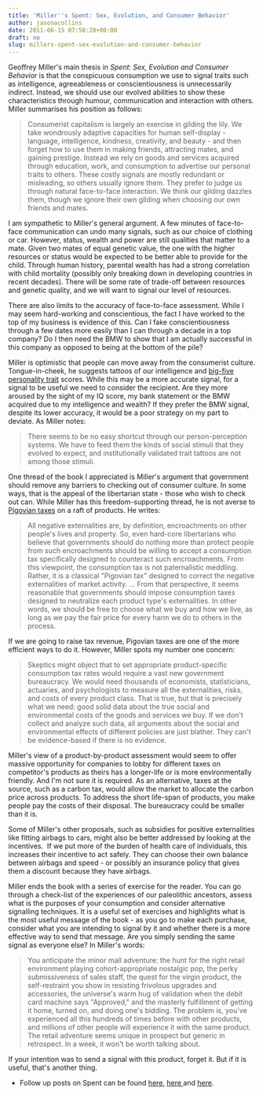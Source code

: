 ```yaml
---
title: 'Miller''s Spent: Sex, Evolution, and Consumer Behavior'
author: jasonacollins
date: 2011-06-15 07:58:28+00:00
draft: no
slug: millers-spent-sex-evolution-and-consumer-behavior
---
```


Geoffrey Miller's main thesis in *Spent: Sex, Evolution and Consumer Behavior* is that the conspicuous consumption we use to signal traits such as intelligence, agreeableness or conscientiousness is unnecessarily indirect. Instead, we should use our evolved abilities to show these characteristics through humour, communication and interaction with others. Miller summarises his position as follows:

<blockquote>Consumerist capitalism is largely an exercise in gilding the lily. We take wondrously adaptive capacities for human self-display - language, intelligence, kindness, creativity, and beauty - and then forget how to use them in making friends, attracting mates, and gaining prestige. Instead we rely on goods and services acquired through education, work, and consumption to advertise our personal traits to others. These costly signals are mostly redundant or misleading, so others usually ignore them. They prefer to judge us through natural face-to-face interaction. We think our gilding dazzles them, though we ignore their own gilding when choosing our own friends and mates.</blockquote>

I am sympathetic to Miller's general argument. A few minutes of face-to-face communication can undo many signals, such as our choice of clothing or car. However, status, wealth and power are still qualities that matter to a mate. Given two mates of equal genetic value, the one with the higher resources or status would be expected to be better able to provide for the child. Through human history, parental wealth has had a strong correlation with child mortality (possibly only breaking down in developing countries in recent decades). There will be some rate of trade-off between resources and genetic quality, and we will want to signal our level of resources.

There are also limits to the accuracy of face-to-face assessment. While I may seem hard-working and conscientious, the fact I have worked to the top of my business is evidence of this. Can I fake conscientiousness through a few dates more easily than I can through a decade in a top company? Do I then need the BMW to show that I am actually successful in this company as opposed to being at the bottom of the pile?

Miller is optimistic that people can move away from the consumerist culture. Tongue-in-cheek, he suggests tattoos of our intelligence and [big-five personality trait](http://en.wikipedia.org/wiki/Big_Five_personality_traits) scores. While this may be a more accurate signal, for a signal to be useful we need to consider the recipient. Are they more aroused by the sight of my IQ score, my bank statement or the BMW acquired due to my intelligence and wealth? If they prefer the BMW signal, despite its lower accuracy, it would be a poor strategy on my part to deviate. As Miller notes:

<blockquote>There seems to be no easy shortcut through our person-perception systems. We have to feed them the kinds of social stimuli that they evolved to expect, and institutionally validated trait tattoos are not among those stimuli.</blockquote>

One thread of the book I appreciated is Miller's argument that government should remove any barriers to checking out of consumer culture. In some ways, that is the appeal of the libertarian state - those who wish to check out can. While Miller has this freedom-supporting thread, he is not averse to [Pigovian taxes](http://en.wikipedia.org/wiki/Pigovian_tax) on a raft of products. He writes:

<blockquote>All negative externalities are, by definition, encroachments on other people's lives and property. So, even hard-core libertarians who believe that governments should do nothing more than protect people from such encroachments should be willing to accept a consumption tax specifically designed to counteract such encroachments. From this viewpoint, the consumption tax is not paternalistic meddling. Rather, it is a classical "Pigovian tax" designed to correct the negative externalities of market activity. ... From that perspective, it seems reasonable that governments should impose consumption taxes designed to neutralize each product type's externalities. In other words, we should be free to choose what we buy and how we live, as long as we pay the fair price for every harm we do to others in the process.</blockquote>

If we are going to raise tax revenue, Pigovian taxes are one of the more efficient ways to do it. However, Miller spots my number one concern:

<blockquote>Skeptics might object that to set appropriate product-specific consumption tax rates would require a vast new government bureaucracy. We would need thousands of economists, statisticians, actuaries, and psychologists to measure all the externalities, risks, and costs of every product class. That is true, but that is precisely what we need: good solid data about the true social and environmental costs of the goods and services we buy. If we don't collect and analyze such data, all arguments about the social and environmental effects of different policies are just blather. They can't be evidence-based if there is no evidence.</blockquote>

Miller's view of a product-by-product assessment would seem to offer massive opportunity for companies to lobby for different taxes on competitor's products as theirs has a longer-life or is more environmentally friendly. And I'm not sure it is required. As an alternative, taxes at the source, such as a carbon tax, would allow the market to allocate the carbon price across products. To address the short life-span of products, you make people pay the costs of their disposal. The bureaucracy could be smaller than it is.

Some of Miller's other proposals, such as subsidies for positive externalities like fitting airbags to cars, might also be better addressed by looking at the incentives.  If we put more of the burden of health care of individuals, this increases their incentive to act safely. They can choose their own balance between airbags and speed - or possibly an insurance policy that gives them a discount because they have airbags.

Miller ends the book with a series of exercise for the reader. You can go through a check-list of the experiences of our paleolithic ancestors, assess what is the purposes of your consumption and consider alternative signalling techniques. It is a useful set of exercises and highlights what is the most useful message of the book - as you go to make each purchase, consider what you are intending to signal by it and whether there is a more effective way to send that message. Are you simply sending the same signal as everyone else? In Miller's words:

<blockquote>You anticipate the minor mall adventure: the hunt for the right retail environment playing cohort-appropriate nostalgic pop, the perky submissiveness of sales staff, the quest for the virgin product, the self-restraint you show in resisting frivolous upgrades and accessories, the universe's warm hug of validation when the debit card machine says "Approved," and the masterly fulfillment of getting it home, turned on, and doing one's bidding. The problem is, you've experienced all this hundreds of times before with other products, and millions of other people will experience it with the same product. The retail adventure seems unique in prospect but generic in retrospect. In a week, it won't be worth talking about.</blockquote>

If your intention was to send a signal with this product, forget it. But if it is useful, that's another thing.

  * Follow up posts on Spent can be found [here](https://jasoncollins.blog/the-evolution-of-conscientiousness/), [here ](https://jasoncollins.blog/diversity-and-consumerism/)and [here](https://jasoncollins.blog/happiness-is-not-the-objective/).


